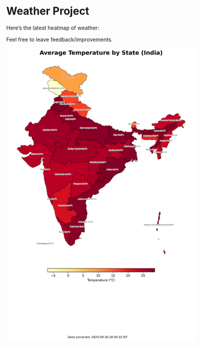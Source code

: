 # Weather Project

Here’s the latest heatmap of weather:

Feel free to leave feedback/improvements.

![India Heatmap](docs/assets/india_heatmap.png?v=DBF543)
